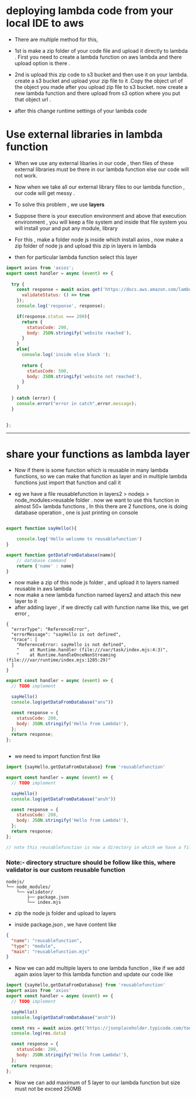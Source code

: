 # deploying lambda code from your local IDE to aws

- There are multiple method for this, 
- 1st is make a zip folder of your code file  and upload it directly to lambda . First you need to create a lambda function on aws lambda and there upload option is there .
- 2nd is upload this zip code to s3 bucket and then use it on your lambda. create a s3 bucket and upload your zip file to it .Copy the object url of the object you made after you upload zip file to s3 bucket.  now create a new lambda function and there upload from s3 option where you put that object url . 

- after this change runtime settings of your lambda code 

# Use external libraries in lambda function 

- When we use any external libaries in our code , then files of these external libraries must be there in our lambda function else our code will not work.
- Now when we take all our external library files to our lambda function , our code will get messy . 
- To solve this problem , we use **layers** 
- Suppose there is your execution environment and above that execution environment , you will keep a file system and inside that file system you will install your and put any module, library 

- For this , make a folder node js inside which install axios , now make a zip folder of node js and upload this zip in layers in lambda
- then for particular lambda function select this layer 

```javascript
import axios from 'axios';
export const handler = async (event) => {
 
  try {
    const response = await axios.get('https://docs.aws.amazon.com/lambda/latest/dg/nodejs-layers.html',{
      validateStatus: () => true
    });
    console.log('response', response);

    if(response.status === 200){
      return {
        statusCode: 200,
        body: JSON.stringify('website reached'),
      }
    }
    else{
      console.log('inside else block ');
      
      return {
        statusCode: 500,
        body: JSON.stringify('website not reached'),
      }
    }
   
  } catch (error) {
    console.error("error in catch",error.message);
  } 

  
};

```


---

# share your functions as lambda layer
- Now if there is some function which is reusable in many lambda functions, so we can make that function as layer and in multiple lambda functions just import that function and call it 

- eg we have a file reusablefunction in layers2 > nodejs > node_modules>reusable folder . now we want to use this function in almost 50+ lambda functions , In this there are 2 functions, one is doing database operation , one is just printing on console

```javascript

export function sayHello(){

    console.log('Hello welcome to reusablefunction')
}

export function getDataFromDatabase(name){
    // database command 
    return {'name' : name}
}


```

- now make a zip of this node js folder , and upload it to layers named reusable in aws lambda 
- now make a new lambda function named layers2 and attach this new layer to it 
- after adding layer , if we directly call with function name like  this, we get error , 
```
{
  "errorType": "ReferenceError",
  "errorMessage": "sayHello is not defined",
  "trace": [
    "ReferenceError: sayHello is not defined",
    "    at Runtime.handler (file:///var/task/index.mjs:4:3)",
    "    at Runtime.handleOnceNonStreaming (file:///var/runtime/index.mjs:1205:29)"
  ]
}
```

```javascript
export const handler = async (event) => {
  // TODO implement

  sayHello()
  console.log(getDataFromDatabase("ans"))

  const response = {
    statusCode: 200,
    body: JSON.stringify('Hello from Lambda!'),
  };
  return response;
};



```

- we need to import function first like 

```javascript
import {sayHello,getDataFromDatabase} from 'reusablefunction'

export const handler = async (event) => {
  // TODO implement

  sayHello()
  console.log(getDataFromDatabase("ansh"))

  const response = {
    statusCode: 200,
    body: JSON.stringify('Hello from Lambda!'),
  };
  return response;
};

// note this reusablefunction is now a directory in which we have a file also with same name reusablefunction , we are importing directory/module not file 
```


### Note:- directory structure should be follow like this, where validator is our custom reusable function
```
nodejs/              
└── node_modules/
    └── validator/
        ├── package.json
        └── index.mjs
```
- zip the node js folder and upload to layers

- inside package.json , we have content like 
```json
{
  "name": "reusablefunction",
  "type": "module",
  "main": "reusablefunction.mjs"
}

```

- Now we can add multiple layers to one lambda function , like if we add again axios layer to this lambda function and update our code like
```javascript
import {sayHello,getDataFromDatabase} from 'reusablefunction'
import axios from 'axios'
export const handler = async (event) => {
  // TODO implement

  sayHello()
  console.log(getDataFromDatabase("ansh"))

  const res = await axios.get('https://jsonplaceholder.typicode.com/todos/1')
  console.log(res.data)

  const response = {
    statusCode: 200,
    body: JSON.stringify('Hello from Lambda!'),
  };
  return response;
};

```

- Now we can add maximum of 5  layer to our lambda function but size must not be exceed 250MB